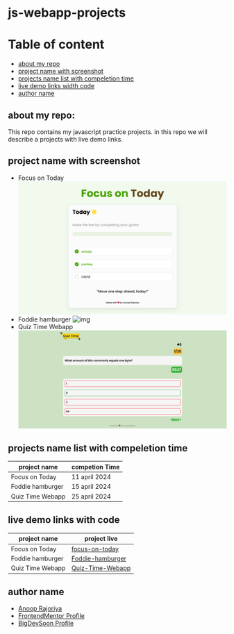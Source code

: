 # js-webapp-projects

# Table of content
- [about my repo](#about-my-repo)
- [project name with screenshot](#project-name-width-screenshot)
- [projects name list with compeletion time](#projects-name-list-with-compeletion-time)
- [live demo links width code](#live-demo-links-width-code)
- [author name](#author-name)

## about my repo:
This repo contains my javascript practice projects. in this repo we will describe a projects with live demo links.

## project name with screenshot
- Focus on Today
![img](./Focus%20on%20Today%20webapp/assets/Screenshot%202024-04-11%20Focus%20on%20Today%20app.png)
- Foddie hamburger
![img](./Foddie%20hamburger/assets/Screenshot%202024-04-15%20at%2007-42-13%20foddie%20hamburger.png)
- Quiz Time Webapp
![img](./Quiz%20Time%20webapp/assets/Screenshot%202024-04-26%20at%2006-02-40%20App.png)

## projects name list with compeletion time
| project name | competion Time |
| ------------ | -------------- |
| Focus on Today | 11 april 2024 |
| Foddie hamburger | 15 april 2024 |
| Quiz Time Webapp | 25 april 2024 |


## live demo links with code
| project name | project live |
| ------------ | -------------- |
| Focus on Today | [focus-on-today](https://anoop-rajoriya.github.io/js-webapp-projects/Focus%20on%20Today%20webapp/) |
| Foddie hamburger | [Foddie-hamburger](https://anoop-rajoriya.github.io/js-webapp-projects/Foddie%20hamburger/) |
| Quiz Time Webapp | [Quiz-Time-Webapp](https://anoop-rajoriya.github.io/js-webapp-projects/Quiz%20Time%20webapp/) |

## author name
- [Anoop Rajoriya]()
- [FrontendMentor Profile]()
- [BigDevSoon Profile]()